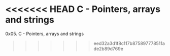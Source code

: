 <<<<<<< HEAD
C - Pointers, arrays and strings
=======
0x05. C - Pointers, arrays and strings
>>>>>>> eed32a3d1f8c117b875897778511ade2b89d769e
